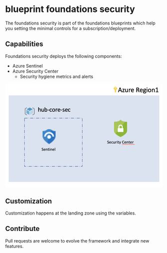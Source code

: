 # blueprint foundations security

The foundations security is part of the foundations blueprints which help you setting the minimal controls for a subscription/deployment.

## Capabilities

Foundations security deploys the following components:

- Azure Sentinel
- Azure Security Center
    - Security hygiene metrics and alerts

![Foundations blueprint overview](../../_pictures/caf_foundations/foundations_security.png)

## Customization

Customization happens at the landing zone using the variables.

## Contribute

Pull requests are welcome to evolve the framework and integrate new features.
